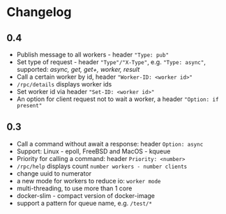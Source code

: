 # Changelog

## 0.4
* Publish message to all workers - header `"Type: pub"`
* Set type of request - header `"Type"/"X-Type"`, e.g. `"Type: async"`, supported: *async, get, get+, worker, result*
* Call a certain worker by id, header `"Worker-ID: <worker id>"`
* `/rpc/details` displays worker ids
* Set worker id via header `"Set-ID: <worker id>"`
* An option for client request not to wait a worker, a header `"Option: if present"`

## 0.3
* Call a command without await a response: header `Option: async`
* Support: Linux - epoll, FreeBSD and MacOS - kqueue
* Priority for calling a command: header `Priority: <number>`
* `/rpc/help` displays count `number workers - number clients`
* change uuid to numerator
* a new mode for workers to reduce io: `worker mode`
* multi-threading, to use more than 1 core
* docker-slim - compact version of docker-image
* support a pattern for queue name, e.g. `/test/*`
